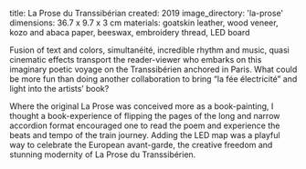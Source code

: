 title: La Prose du Transsibérian
created: 2019
image_directory: 'la-prose'
dimensions: 36.7 x 9.7 x 3 cm
materials: goatskin leather, wood veneer, kozo and abaca paper, beeswax, embroidery thread, LED board

Fusion of text and colors, simultanéité, incredible rhythm and music, quasi cinematic effects transport the reader-viewer who embarks on this imaginary poetic voyage on the Transsibérien anchored in Paris. What could be more fun than doing another collaboration to bring “la fée électricité” and light into the artists’ book? 

Where the original La Prose was conceived more as a book-painting, I thought a book-experience of flipping the pages of the long and narrow accordion format encouraged one to read the poem and experience the beats and tempo of the train journey. Adding the LED map was a playful way to celebrate the European avant-garde, the creative freedom and stunning modernity of La Prose du Transsibérien.
